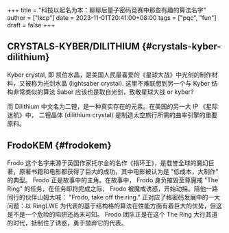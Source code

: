 +++
title = "科技以起名为本：聊聊后量子密码竞赛中那些有趣的算法名字"
author = ["lkcp"]
date = 2023-11-01T20:41:00+08:00
tags = ["pqc", "fun"]
draft = false
+++

## CRYSTALS-KYBER/DILITHIUM {#crystals-kyber-dilithium}

Kyber crystal, 即 凯伯水晶，是美国人民最喜爱的《星球大战》中光剑的制作材料，又被称为光剑水晶 (lightsaber crystal). 这里不难联想到另一个与 Kyber 结构非常类似的算法 Saber 应该也是取自光剑，致敬星球大战 or kyber?

而 Dilithium 中文名为二锂，是一种真实存在的元素。在美国的另一大 IP 《星际迷航》中， 二锂晶体 (dilithium crystal) 是制造太空旅行所需的曲率引擎的重要原料。


## FrodoKEM {#frodokem}

Frodo 这个名字来源于英国作家托尔金的名作《指环王》，是载誉全球的魔幻巨著，原著书籍和电影都获得了巨大的成功，其中电影被认为是 "低成本，大制作" 的典型。 Frodo 正是故事中的主角。在故事中， Frodo 身负摧毁至尊魔戒 "The Ring" 的任务，在任务即将完成之际， Frodo 被魔戒诱惑，开始动摇。陪他一路同行的伙伴山姆大喊： "Frodo, take off the ring." 正对应了格密码发展中的一大问题：以 RingLWE 为代表的基于结构格的算法在性能方面有着巨大的优势，但这是不是一个危险的陷阱还尚未可知。 Frodo 团队正是在这个 The Ring 大行其道的时代，抵制住了诱惑，勇于抛弃它的代表。
